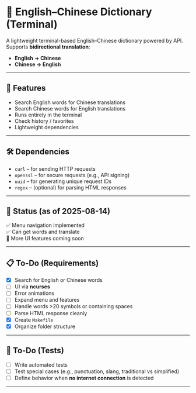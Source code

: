 # 📖 English–Chinese Dictionary (Terminal)

A lightweight terminal-based English–Chinese dictionary powered by API.  
Supports **bidirectional translation**:  
- **English → Chinese**  
- **Chinese → English**  

---

## 🚀 Features
- Search English words for Chinese translations
- Search Chinese words for English translations
- Runs entirely in the terminal
- Check history / favorites
- Lightweight dependencies

---

## 🛠 Dependencies
- `curl` – for sending HTTP requests  
- `openssl` – for secure requests (e.g., API signing)  
- `uuid` – for generating unique request IDs  
- `regex` – (optional) for parsing HTML responses  

---

## 📅 Status (as of 2025-08-14)
✅ Menu navigation implemented  
✅ Can get words and translate  
🔄 More UI features coming soon  

---

## 📋 To-Do (Requirements)
- [x] Search for English or Chinese words  
- [ ] UI via **ncurses**  
- [ ] Error animations  
- [ ] Expand menu and features  
- [ ] Handle words >20 symbols or containing spaces  
- [ ] Parse HTML response cleanly  
- [x] Create `Makefile`  
- [x] Organize folder structure  

---

## 🧪 To-Do (Tests)
- [ ] Write automated tests  
- [ ] Test special cases (e.g., punctuation, slang, traditional vs simplified)  
- [ ] Define behavior when **no internet connection** is detected  

---
